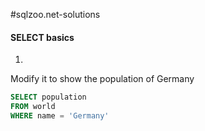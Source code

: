 #sqlzoo.net-solutions

<h4><style="color: #00EE00">SELECT basics</style></h4>

1. 
Modify it to show the population of Germany
```sql
SELECT population 
FROM world
WHERE name = 'Germany'
```
